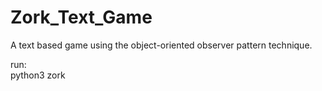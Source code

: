 # Zork_Text_Game
A text based game using the object-oriented observer pattern technique.

run:<br/>
python3 zork

